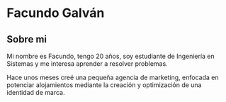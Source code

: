 # Facundo Galván

## Sobre mi 

Mi nombre es Facundo, tengo 20 años, soy estudiante de Ingeniería en Sistemas y me interesa aprender a resolver problemas.

Hace unos meses creé una pequeña agencia de marketing, enfocada en potenciar alojamientos mediante la creación y optimización de una identidad de marca.
